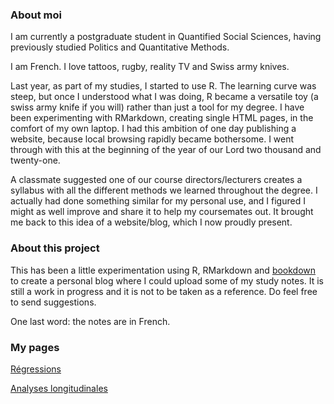 ### About moi

I am currently a postgraduate student in Quantified Social Sciences, having previously studied Politics and Quantitative Methods.

I am French. I love tattoos, rugby, reality TV and Swiss army knives.

Last year, as part of my studies, I started to use R. The learning curve was steep, but once I understood what I was doing, R became a versatile toy (a swiss army knife if you will) rather than just a tool for my degree. I have been experimenting with RMarkdown, creating single HTML pages, in the comfort of my own laptop. I had this ambition of one day publishing a website, because local browsing rapidly became bothersome. I went through with this at the beginning of the year of our Lord two thousand and twenty-one.

A classmate suggested one of our course directors/lecturers creates a syllabus with all the different methods we learned throughout the degree. I actually had done something similar for my personal use, and I figured I might as well improve and share it to help my coursemates out. It brought me back to this idea of a website/blog, which I now proudly present.

### About this project

This has been a little experimentation using R, RMarkdown and [bookdown](https://github.com/rstudio/bookdown) to create a personal blog where I could upload some of my study notes. It is still a work in progress and it is not to be taken as a reference. Do feel free to send suggestions.

One last word: the notes are in French.

### My pages

[Régressions](https://pyrrhamide.github.io/regressions)

[Analyses longitudinales](https://pyrrhamide.github.io/analyses-longitudinales)
